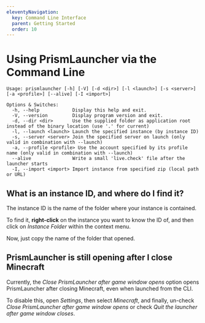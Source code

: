 ```yaml
---
eleventyNavigation:
  key: Command Line Interface
  parent: Getting Started
  order: 10
---
```


# Using PrismLauncher via the Command Line

```
Usage: prismlauncher [-h] [-V] [-d <dir>] [-l <launch>] [-s <server>] [-a <profile>] [--alive] [-I <import>]

Options & Switches:
  -h, --help            Display this help and exit.
  -V, --version         Display program version and exit.
  -d, --dir <dir>       Use the supplied folder as application root instead of the binary location (use '.' for current)
  -l, --launch <launch> Launch the specified instance (by instance ID)
  -s, --server <server> Join the specified server on launch (only valid in combination with --launch)
  -a, --profile <profile> Use the account specified by its profile name (only valid in combination with --launch)
  --alive               Write a small 'live.check' file after the launcher starts
  -I, --import <import> Import instance from specified zip (local path or URL)
```

## What is an instance ID, and where do I find it?

The instance ID is the name of the folder where your instance is contained.

To find it, **right-click** on the instance you want to know the ID of, and then click on *Instance Folder* within the context menu.

Now, just copy the name of the folder that opened.

## PrismLauncher is still opening after I close Minecraft

Currently, the *Close PrismLauncher after game window opens* option opens PrismLauncher after closing Minecraft, even when launched from the CLI.

To disable this, open *Settings*, then select *Minecraft*, and finally, un-check *Close PrismLauncher after game window opens* or check *Quit the launcher after game window closes*.
